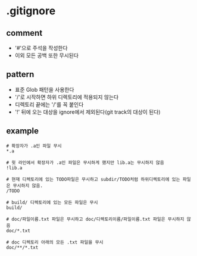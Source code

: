 # .gitignore


## comment
- '#'으로 주석을 작성한다
- 이외 모든 공백 또한 무시된다
  
## pattern
- 표준 Glob 패턴을 사용한다
- '/'로 시작하면 하위 디렉토리에 적용되지 않는다
- 디렉토리 끝에는 '/'를 꼭 붙인다
- '!' 뒤에 오는 대상을 ignore에서 제외된다(git track의 대상이 된다)

## example
~~~
# 확장자가 .a인 파일 무시
*.a

# 윗 라인에서 확장자가 .a인 파일은 무시하게 했지만 lib.a는 무시하지 않음
!lib.a

# 현재 디렉토리에 있는 TODO파일은 무시하고 subdir/TODO처럼 하위디렉토리에 있는 파일은 무시하지 않음.
/TODO

# build/ 디렉토리에 있는 모든 파일은 무시
build/

# doc/파일이름.txt 파일은 무시하고 doc/디렉토리이름/파일이름.txt 파일은 무시하지 않음
doc/*.txt

# doc 디렉토리 아래의 모든 .txt 파일을 무시
doc/**/*.txt
~~~